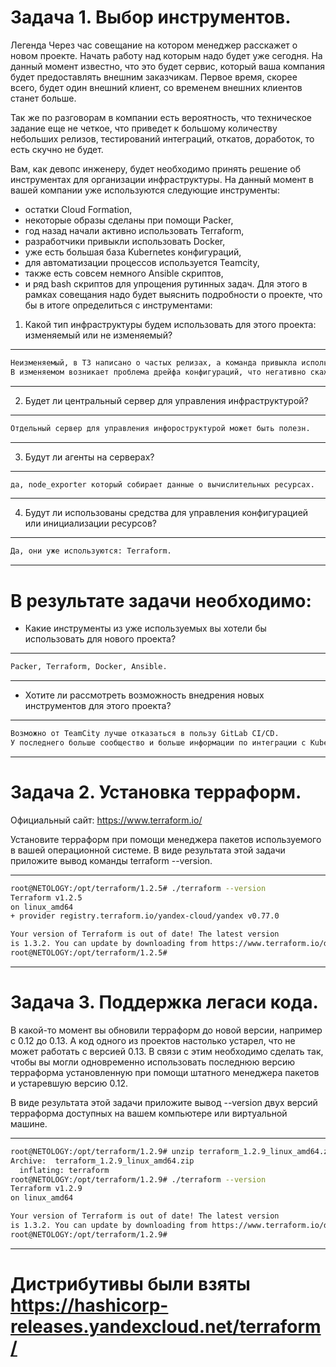  # Задача 1. Выбор инструментов.

Легенда
Через час совещание на котором менеджер расскажет о новом проекте. Начать работу над которым надо будет уже сегодня. На данный момент известно, что это будет сервис, который ваша компания будет предоставлять внешним заказчикам. Первое время, скорее всего, будет один внешний клиент, со временем внешних клиентов станет больше.

Так же по разговорам в компании есть вероятность, что техническое задание еще не четкое, что приведет к большому количеству небольших релизов, тестирований интеграций, откатов, доработок, то есть скучно не будет.

Вам, как девопс инженеру, будет необходимо принять решение об инструментах для организации инфраструктуры. На данный момент в вашей компании уже используются следующие инструменты:

- остатки Сloud Formation,
- некоторые образы сделаны при помощи Packer,
- год назад начали активно использовать Terraform,
- разработчики привыкли использовать Docker,
- уже есть большая база Kubernetes конфигураций,
- для автоматизации процессов используется Teamcity,
- также есть совсем немного Ansible скриптов,
- и ряд bash скриптов для упрощения рутинных задач.
Для этого в рамках совещания надо будет выяснить подробности о проекте, что бы в итоге определиться с инструментами:

1. Какой тип инфраструктуры будем использовать для этого проекта: изменяемый или не изменяемый?

---
````bash
Неизменяемый, в ТЗ написано о частых релизах, а команда привыкла использовать Docker.
В изменяемом возникает проблема дрейфа конфигураций, что негативно скажется на большом количестве релизов.
````
---

2. Будет ли центральный сервер для управления инфраструктурой?

---
````bash
Отдельный сервер для управления инфороструктурой может быть полезн.
````
---
3. Будут ли агенты на серверах?

---
````bash
да, node_exporter который собирает данные о вычислительных ресурсах.
````
---
4. Будут ли использованы средства для управления конфигурацией или инициализации ресурсов?

---
````bash
Да, они уже используются: Terraform.
````
---
# В результате задачи необходимо:

- Какие инструменты из уже используемых вы хотели бы использовать для нового проекта?
---
````bash
Packer, Terraform, Docker, Ansible.
````
---
- Хотите ли рассмотреть возможность внедрения новых инструментов для этого проекта? 
- ---
````bash
Возможно от TeamCity лучше отказаться в пользу GitLab CI/CD.
У последнего больше сообщество и больше информации по интеграции с Kubernetes.
````
---




# Задача 2. Установка терраформ.
Официальный сайт: https://www.terraform.io/

Установите терраформ при помощи менеджера пакетов используемого в вашей операционной системе.
В виде результата этой задачи приложите вывод команды terraform --version.

---
````bash
root@NETOLOGY:/opt/terraform/1.2.5# ./terraform --version
Terraform v1.2.5
on linux_amd64
+ provider registry.terraform.io/yandex-cloud/yandex v0.77.0

Your version of Terraform is out of date! The latest version
is 1.3.2. You can update by downloading from https://www.terraform.io/downloads.html
root@NETOLOGY:/opt/terraform/1.2.5#
````
---

# Задача 3. Поддержка легаси кода.
В какой-то момент вы обновили терраформ до новой версии, например с 0.12 до 0.13.
А код одного из проектов настолько устарел, что не может работать с версией 0.13. 
В связи с этим необходимо сделать так, чтобы вы могли одновременно использовать последнюю версию терраформа 
установленную при помощи штатного менеджера пакетов и устаревшую версию 0.12.

В виде результата этой задачи приложите вывод --version двух версий терраформа доступных на вашем 
компьютере или виртуальной машине.

---
````bash
root@NETOLOGY:/opt/terraform/1.2.9# unzip terraform_1.2.9_linux_amd64.zip
Archive:  terraform_1.2.9_linux_amd64.zip
  inflating: terraform
root@NETOLOGY:/opt/terraform/1.2.9# ./terraform --version
Terraform v1.2.9
on linux_amd64

Your version of Terraform is out of date! The latest version
is 1.3.2. You can update by downloading from https://www.terraform.io/downloads.html
root@NETOLOGY:/opt/terraform/1.2.9#

````
---

# Дистрибутивы были взяты https://hashicorp-releases.yandexcloud.net/terraform/
